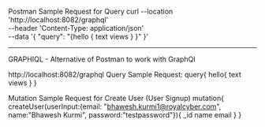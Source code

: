 Postman Sample Request for Query
curl --location 'http://localhost:8082/graphql' \
--header 'Content-Type: application/json' \
--data '{
    "query": "{hello { text views } }"
}'

---------------------------------------------------------
GRAPHIQL - Alternative of Postman to work with GraphQl

http://localhost:8082/graphql
Query Sample Request:
    query{
        hello{
            text
            views
        }
    }

Mutation Sample Request for Create User (User Signup)
    mutation{
    createUser(userInput:{email: "bhawesh.kurmi1@royalcyber.com", name:"Bhawesh Kurmi",   password:"testpassword"}){
        _id
        name
        email
    }
    }